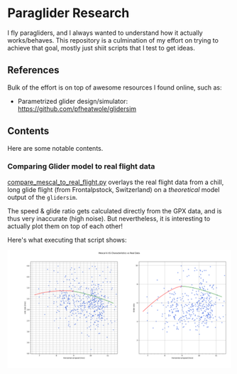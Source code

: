 # Paraglider Research

I fly paragliders, and I always wanted to understand how it actually works/behaves. This repository is a culmination of my effort on trying to achieve that goal, mostly just shiit scripts that I test to get ideas.

## References

Bulk of the effort is on top of awesome resources I found online, such as:
* Parametrized glider design/simulator: https://github.com/pfheatwole/glidersim

## Contents

Here are some notable contents.

### Comparing Glider model to real flight data

[compare_mescal_to_real_flight.py](./compare_mescal_to_real_flight.py) overlays the real flight data from a chill, long glide flight (from Frontalpstock, Switzerland) on a *theoretical* model output of the `glidersim`.

The speed & glide ratio gets calculated directly from the GPX data, and is thus very inaccurate (high noise). But nevertheless, it is interesting to actually plot them on top of each other!

Here's what executing that script shows:

![Sim vs Real](./images/Mescal6_Sim_vs_Real_PolarCurves.png)